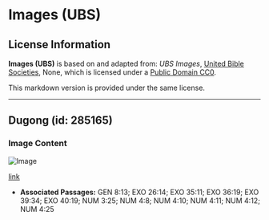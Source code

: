 # Images (UBS)

## License Information

**Images (UBS)** is based on and adapted from: _UBS Images_, [United Bible Societies](https://unitedbiblesocieties.org/), None, which is licensed under a [Public Domain CC0](https://creativecommons.org/public-domain/cc0/).

This markdown version is provided under the same license.



--------------------------------

## Dugong (id: 285165)

### Image Content

![Image](https://cdn.aquifer.bible/aquifer-content/resources/Media/WEB-0432_dugong.jpg)

[link](https://cdn.aquifer.bible/aquifer-content/resources/Media/WEB-0432_dugong.jpg)

* **Associated Passages:** GEN 8:13; EXO 26:14; EXO 35:11; EXO 36:19; EXO 39:34; EXO 40:19; NUM 3:25; NUM 4:8; NUM 4:10; NUM 4:11; NUM 4:12; NUM 4:25


